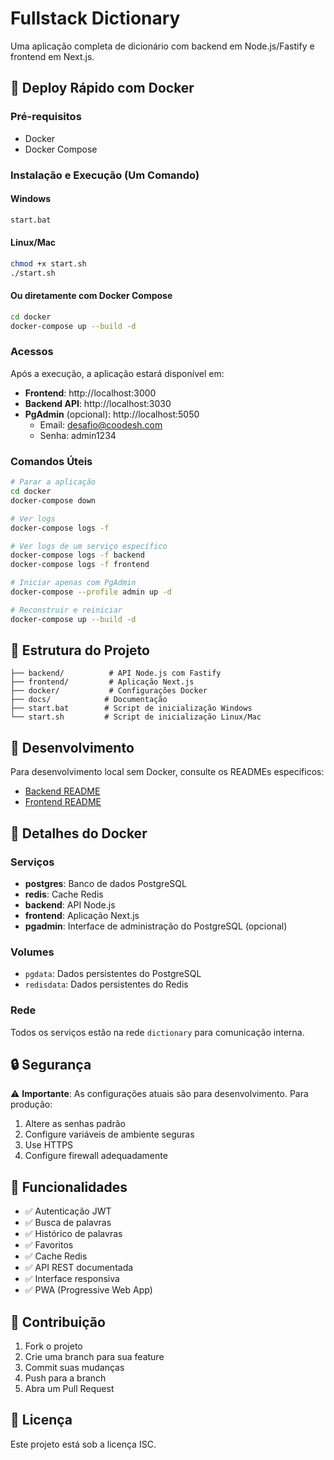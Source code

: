# Fullstack Dictionary

Uma aplicação completa de dicionário com backend em Node.js/Fastify e frontend em Next.js.

## 🚀 Deploy Rápido com Docker

### Pré-requisitos

- Docker
- Docker Compose

### Instalação e Execução (Um Comando)

#### Windows
```bash
start.bat
```

#### Linux/Mac
```bash
chmod +x start.sh
./start.sh
```

#### Ou diretamente com Docker Compose
```bash
cd docker
docker-compose up --build -d
```

### Acessos

Após a execução, a aplicação estará disponível em:

- **Frontend**: http://localhost:3000
- **Backend API**: http://localhost:3030
- **PgAdmin** (opcional): http://localhost:5050
  - Email: desafio@coodesh.com
  - Senha: admin1234

### Comandos Úteis

```bash
# Parar a aplicação
cd docker
docker-compose down

# Ver logs
docker-compose logs -f

# Ver logs de um serviço específico
docker-compose logs -f backend
docker-compose logs -f frontend

# Iniciar apenas com PgAdmin
docker-compose --profile admin up -d

# Reconstruir e reiniciar
docker-compose up --build -d
```

## 📁 Estrutura do Projeto

```
├── backend/          # API Node.js com Fastify
├── frontend/         # Aplicação Next.js
├── docker/           # Configurações Docker
├── docs/            # Documentação
├── start.bat        # Script de inicialização Windows
└── start.sh         # Script de inicialização Linux/Mac
```

## 🔧 Desenvolvimento

Para desenvolvimento local sem Docker, consulte os READMEs específicos:

- [Backend README](./backend/README.md)
- [Frontend README](./frontend/README.md)

## 🐳 Detalhes do Docker

### Serviços

- **postgres**: Banco de dados PostgreSQL
- **redis**: Cache Redis
- **backend**: API Node.js
- **frontend**: Aplicação Next.js
- **pgadmin**: Interface de administração do PostgreSQL (opcional)

### Volumes

- `pgdata`: Dados persistentes do PostgreSQL
- `redisdata`: Dados persistentes do Redis

### Rede

Todos os serviços estão na rede `dictionary` para comunicação interna.

## 🔒 Segurança

⚠️ **Importante**: As configurações atuais são para desenvolvimento. Para produção:

1. Altere as senhas padrão
2. Configure variáveis de ambiente seguras
3. Use HTTPS
4. Configure firewall adequadamente

## 📝 Funcionalidades

- ✅ Autenticação JWT
- ✅ Busca de palavras
- ✅ Histórico de palavras
- ✅ Favoritos
- ✅ Cache Redis
- ✅ API REST documentada
- ✅ Interface responsiva
- ✅ PWA (Progressive Web App)

## 🤝 Contribuição

1. Fork o projeto
2. Crie uma branch para sua feature
3. Commit suas mudanças
4. Push para a branch
5. Abra um Pull Request

## 📄 Licença

Este projeto está sob a licença ISC.